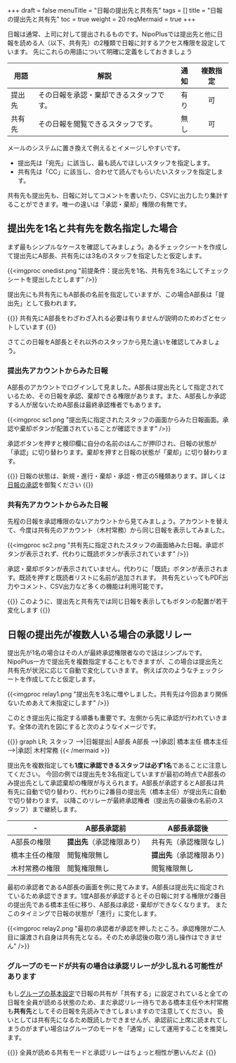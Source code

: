 +++
draft = false
menuTitle = "日報の提出先と共有先"
tags = []
title = "日報の提出先と共有先"
toc = true
weight = 20
reqMermaid = true
+++

日報は通常、上司に対して提出されるものです。NipoPlusでは提出先と他に日報を読める人（以下、共有先）の2種類で日報に対するアクセス権限を設定しています。
先にこれらの用語について明確に定義をしておきましょう

|用語|解説|通知|複数指定|
|---|---|:---:|:---:|
|提出先|その日報を承認・棄却できるスタッフです。|有り|可|
|共有先|その日報を閲覧できるスタッフです。|無し|可|

メールのシステムに置き換えて例えるとイメージしやすいです。

- 提出先は「宛先」に該当し、最も読んでほしいスタッフを指定します。
- 共有先は「CC」に該当し、合わせて読んでもらいたいスタッフを指定します。

共有先も提出先も、日報に対してコメントを書いたり、CSVに出力したり集計することができます。唯一の違いは「承認・棄却」権限の有無です。

## 提出先を1名と共有先を数名指定した場合

まず最もシンプルなケースを確認してみましょう。あるチェックシートを作成して提出先にA部長、共有先には3名のスタッフを指定したと仮定します。

{{<imgproc onedist.png "前提条件：提出先を1名、共有先を3名にしてチェックシートを提出したとします" />}}

提出先にも共有先にもA部長の名前を指定していますが、この場合A部長は「提出先」として扱われます。

{{<alice pos="right" icon="default">}}
共有先にA部長をわざわざ入れる必要は有りませんが説明のためわざとセットしています
{{</alice>}}

さてこの日報をA部長とそれ以外のスタッフから見た違いを確認してみましょう。

### 提出先アカウントからみた日報

A部長のアカウントでログインして見ました。A部長は提出先として指定されているため、その日報を承認、棄却できる権限があります。また、A部長しか承認する人が居ないためA部長は最終承認権者でもあります。

{{<imgproc sc1.png "提出先に指定されたスタッフの画面からみた日報画面。承認や棄却ボタンが配置されていることが確認できます" />}}

承認ボタンを押すと検印欄に自分の名前のはんこが押印され、日報の状態が「承認」に切り替わります。棄却を押すと日報の状態が「棄却」に切り替わります。

{{<alice pos="right" icon="default">}}
日報の状態は、新規・進行・棄却・承認・修正の5種類あります。詳しくは[日報の承認](/report/read/state/)を御覧ください
{{</alice>}}

### 共有先アカウントからみた日報

先程の日報を承認権限のないアカウントから見てみましょう。アカウントを替えて、今度は共有先のアカウント（木村常務）から同じ日報を表示してみました。

{{<imgproc sc2.png "共有先に指定されたスタッフの画面絡みた日報。承認ボタンが表示されず、代わりに既読ボタンが表示されています" />}}

承認・棄却ボタンが表示されていません。代わりに「既読」ボタンが表示されます。既読を押すと既読者リストに名前が追加されます。
共有先といってもPDF出力やコメント、CSV出力など多くの機能は利用可能です。

{{<alice pos="right" icon="default">}}
このように、提出先と共有先では同じ日報を表示してもボタンの配置が若干変化します
{{</alice>}}

## 日報の提出先が複数人いる場合の承認リレー

提出先が1名の場合はその人が最終承認権限者なので話はシンプルです。NipoPlus一方で提出先を複数指定することもできますが、この場合は提出先と共有先が状況に応じて自動で変化していきます。
例えば次のようなチェックシートを作成してたと仮定します。

{{<imgproc relay1.png "提出先を3名に増やしました。共有先は今回あまり関係ないためあえて未指定にします" />}}

このとき提出先に指定する順番も重要です。左側から先に承認が行われていきます。全体の流れを図にすると次のようなイメージです。

<div style="overflow:scroll">
{{<mermaid align="center">}}
graph LR;
  スタッフ -->|日報提出| A部長
  A部長 -->|承認| 橋本主任
  橋本主任 -->|承認| 木村常務
{{< /mermaid >}}
</div>

提出先を複数指定しても**1度に承認できるスタッフは必ず1名**であることに注意してください。
今回の例では提出先を3名指定していますが最初の時点でA部長のみ提出先として承認棄却の権限が与えられます。A部長が承認するとA部長は共有先に自動で切り替わり、代わりに2番目の提出先（橋本主任）が提出先に自動で切り替わります。
以降このリレーが最終承認権者（提出先の最後の名前のスタッフ）まで継続します。

|-|A部長承認前|A部長承認後|
|---|---|---|
|A部長の権限|**提出先**（承認権限あり）|共有先（承認権限なし)|
|橋本主任の権限|閲覧権限無し|**提出先**（承認権限あり)|
|木村常務の権限|閲覧権限無し|閲覧権限無し|

最初の承認者であるA部長の画面を例に見てみます。A部長は提出先に指定されているため承認できます。1度A部長が承認するとその日報に対する権限が2番目の提出先である橋本主任に移り、A部長は承認・棄却ができなくなります。
またこのタイミングで日報の状態が「進行」に変化します。

{{<imgproc relay2.png "最初の承認者が承認を押したところ。承認権限が二人目に譲渡され自身は共有先となる。そのため承認後の取り消し操作はできません" />}}

### グループのモードが共有の場合は承認リレーが少し乱れる可能性があります

もし[グループの基本設定](/org/groupsetting/make/)で日報の共有が「共有する」に設定されていると全ての日報を全員が読める状態のため、まだ承認リレー待ちである橋本主任や木村常務も**共有先**としてその日報を先読みできてしまいますので注意してください。
扱いとしては共有先になるため既読しかできませんが、承認前に上席に読まれてしまうのがまずい場合はグループのモードを「通常」にして運用することを推奨します。

{{<alice pos="right" icon="default">}}
全員が読める共有モードと承認リレーはちょっと相性が悪いんだよ
{{</alice>}}
